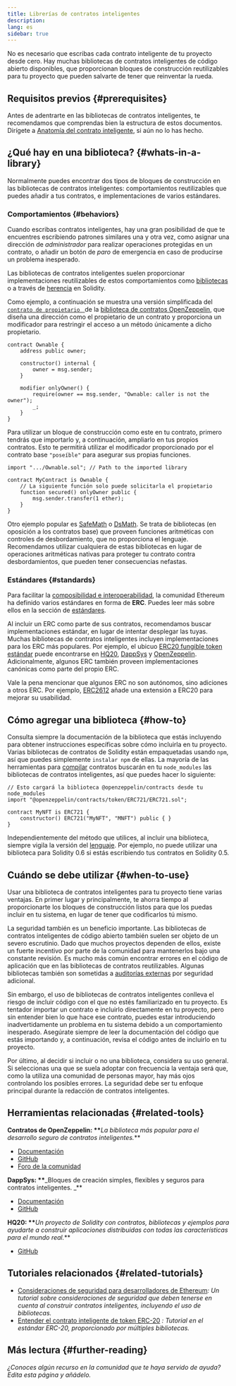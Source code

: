 ```yaml
---
title: Librerías de contratos inteligentes
description:
lang: es
sidebar: true
---
```


No es necesario que escribas cada contrato inteligente de tu proyecto desde cero. Hay muchas bibliotecas de contratos inteligentes de código abierto disponibles, que proporcionan bloques de construcción reutilizables para tu proyecto que pueden salvarte de tener que reinventar la rueda.

## Requisitos previos {#prerequisites}

Antes de adentrarte en las bibliotecas de contratos inteligentes, te recomendamos que comprendas bien la estructura de estos documentos. Dirígete a [Anatomía del contrato inteligente](/developers/docs/smart-contracts/anatomy/), si aún no lo has hecho.

## ¿Qué hay en una biblioteca? {#whats-in-a-library}

Normalmente puedes encontrar dos tipos de bloques de construcción en las bibliotecas de contratos inteligentes: comportamientos reutilizables que puedes añadir a tus contratos, e implementaciones de varios estándares.

### Comportamientos {#behaviors}

Cuando escribas contratos inteligentes, hay una gran posibilidad de que te encuentres escribiendo patrones similares una y otra vez, como asignar una dirección de _administrador_ para realizar operaciones protegidas en un contrato, o añadir un botón de _paro_ de emergencia en caso de producirse un problema inesperado.

Las bibliotecas de contratos inteligentes suelen proporcionar implementaciones reutilizables de estos comportamientos como [bibliotecas](https://solidity.readthedocs.io/en/v0.7.2/contracts.html#libraries) o a través de [herencia](https://solidity.readthedocs.io/en/v0.7.2/contracts.html#inheritance) en Solidity.

Como ejemplo, a continuación se muestra una versión simplificada del [`contrato de propietario ` ](https://github.com/OpenZeppelin/openzeppelin-contracts/blob/v3.2.0/contracts/access/Ownable.sol) de la [biblioteca de contratos OpenZeppelin](https://github.com/OpenZeppelin/openzeppelin-contracts), que diseña una dirección como el propietario de un contrato y proporciona un modificador para restringir el acceso a un método únicamente a dicho propietario.

```solidity
contract Ownable {
    address public owner;

    constructor() internal {
        owner = msg.sender;
    }

    modifier onlyOwner() {
        require(owner == msg.sender, "Ownable: caller is not the owner");
        _;
    }
}
```

Para utilizar un bloque de construcción como este en tu contrato, primero tendrás que importarlo y, a continuación, ampliarlo en tus propios contratos. Esto te permitirá utilizar el modificador proporcionado por el contrato base `"poseíble"` para asegurar sus propias funciones.

```solidity
import ".../Ownable.sol"; // Path to the imported library

contract MyContract is Ownable {
    // La siguiente función solo puede solicitarla el propietario
    function secured() onlyOwner public {
        msg.sender.transfer(1 ether);
    }
}
```

Otro ejemplo popular es [SafeMath](https://docs.openzeppelin.com/contracts/3.x/utilities#math) o [DsMath](https://dappsys.readthedocs.io/en/latest/ds_math.html). Se trata de bibliotecas (en oposición a los contratos base) que proveen funciones aritméticas con controles de desbordamiento, que no proporciona el lenguaje. Recomendamos utilizar cualquiera de estas bibliotecas en lugar de operaciones aritméticas nativas para proteger tu contrato contra desbordamientos, que pueden tener consecuencias nefastas.

### Estándares {#standards}

Para facilitar la [composibilidad e interoperabilidad](/developers/docs/smart-contracts/composability/), la comunidad Ethereum ha definido varios estándares en forma de **ERC**. Puedes leer más sobre ellos en la sección de [estándares](/developers/docs/standards/).

Al incluir un ERC como parte de sus contratos, recomendamos buscar implementaciones estándar, en lugar de intentar desplegar las tuyas. Muchas bibliotecas de contratos inteligentes incluyen implementaciones para los ERC más populares. Por ejemplo, el ubicuo [ERC20 fungible token estándar](/developers/tutorials/understand-the-erc-20-token-smart-contract/) puede encontrarse en [HQ20](https://github.com/HQ20/contracts/blob/master/contracts/token/README.md), [DappSys](https://github.com/dapphub/ds-token/) y [OpenZeppelin](https://docs.openzeppelin.com/contracts/3.x/erc20). Adicionalmente, algunos ERC también proveen implementaciones canónicas como parte del propio ERC.

Vale la pena mencionar que algunos ERC no son autónomos, sino adiciones a otros ERC. Por ejemplo, [ERC2612](https://eips.ethereum.org/EIPS/eip-2612) añade una extensión a ERC20 para mejorar su usabilidad.

## Cómo agregar una biblioteca {#how-to}

Consulta siempre la documentación de la biblioteca que estás incluyendo para obtener instrucciones específicas sobre cómo incluirla en tu proyecto. Varias bibliotecas de contratos de Solidity están empaquetadas usando `npm`, así que puedes simplemente `instalar npm` de ellas. La mayoría de las herramientas para [compilar](/developers/docs/smart-contracts/compiling/) contratos buscarán en tu `node_modules` las bibliotecas de contratos inteligentes, así que puedes hacer lo siguiente:

```solidity
// Esto cargará la biblioteca @openzeppelin/contracts desde tu node_modules
import "@openzeppelin/contracts/token/ERC721/ERC721.sol";

contract MyNFT is ERC721 {
    constructor() ERC721("MyNFT", "MNFT") public { }
}
```

Independientemente del método que utilices, al incluir una biblioteca, siempre vigila la versión del [lenguaje](/developers/docs/smart-contracts/languages/). Por ejemplo, no puede utilizar una biblioteca para Solidity 0.6 si estás escribiendo tus contratos en Solidity 0.5.

## Cuándo se debe utilizar {#when-to-use}

Usar una biblioteca de contratos inteligentes para tu proyecto tiene varias ventajas. En primer lugar y principalmente, te ahorra tiempo al proporcionarte los bloques de construcción listos para que los puedas incluir en tu sistema, en lugar de tener que codificarlos tú mismo.

La seguridad también es un beneficio importante. Las bibliotecas de contratos inteligentes de código abierto también suelen ser objeto de un severo escrutinio. Dado que muchos proyectos dependen de ellos, existe un fuerte incentivo por parte de la comunidad para mantenerlos bajo una constante revisión. Es mucho más común encontrar errores en el código de aplicación que en las bibliotecas de contratos reutilizables. Algunas bibliotecas también son sometidas a [auditorías externas](https://github.com/OpenZeppelin/openzeppelin-contracts/tree/master/audit) por seguridad adicional.

Sin embargo, el uso de bibliotecas de contratos inteligentes conlleva el riesgo de incluir código con el que no estés familiarizado en tu proyecto. Es tentador importar un contrato e incluirlo directamente en tu proyecto, pero sin entender bien lo que hace ese contrato, puedes estar introduciendo inadvertidamente un problema en tu sistema debido a un comportamiento inesperado. Asegúrate siempre de leer la documentación del código que estás importando y, a continuación, revisa el código antes de incluirlo en tu proyecto.

Por último, al decidir si incluir o no una biblioteca, considera su uso general. Si seleccionas una que se suela adoptar con frecuencia la ventaja será que, como la utiliza una comunidad de personas mayor, hay más ojos controlando los posibles errores. La seguridad debe ser tu enfoque principal durante la redacción de contratos inteligentes.

## Herramientas relacionadas {#related-tools}

**Contratos de OpenZeppelin: \*\***_La biblioteca más popular para el desarrollo seguro de contratos inteligentes._\*\*

- [Documentación](https://docs.openzeppelin.com/contracts/)
- [GitHub](https://github.com/OpenZeppelin/openzeppelin-contracts)
- [Foro de la comunidad](https://forum.openzeppelin.com/c/general/16)

**DappSys: \*\***_Bloques de creación simples, flexibles y seguros para contratos inteligentes. _\*\*

- [Documentación](https://dappsys.readthedocs.io/)
- [GitHub](https://github.com/dapphub/dappsys)

**HQ20: \*\***_Un proyecto de Solidity con contratos, bibliotecas y ejemplos para ayudarte a construir aplicaciones distribuidas con todas las características para el mundo real._\*\*

- [GitHub](https://github.com/HQ20/contracts)

## Tutoriales relacionados {#related-tutorials}

- [Consideraciones de seguridad para desarrolladores de Ethereum](/developers/docs/smart-contracts/security/)_: Un tutorial sobre consideraciones de seguridad que deben tenerse en cuenta al construir contratos inteligentes, incluyendo el uso de bibliotecas._
- [Entender el contrato inteligente de token ERC-20](/developers/tutorials/understand-the-erc-20-token-smart-contract/) _: Tutorial en el estándar ERC-20, proporcionado por múltiples bibliotecas._

## Más lectura {#further-reading}

_¿Conoces algún recurso en la comunidad que te haya servido de ayuda? Edita esta página y añádelo._
